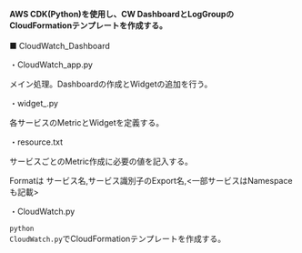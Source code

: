 #### AWS CDK(Python)を使用し、CW DashboardとLogGroupのCloudFormationテンプレートを作成する。

■ CloudWatch_Dashboard

・CloudWatch_app.py

  メイン処理。Dashboardの作成とWidgetの追加を行う。
  
・widget_.py

  各サービスのMetricとWidgetを定義する。
  
 ・resource.txt
 
  サービスごとのMetric作成に必要の値を記入する。
  
  Formatは サービス名,サービス識別子のExport名,<一部サービスはNamespaceも記載>
  
・CloudWatch.py

  <code>python CloudWatch.py</code>でCloudFormationテンプレートを作成する。
